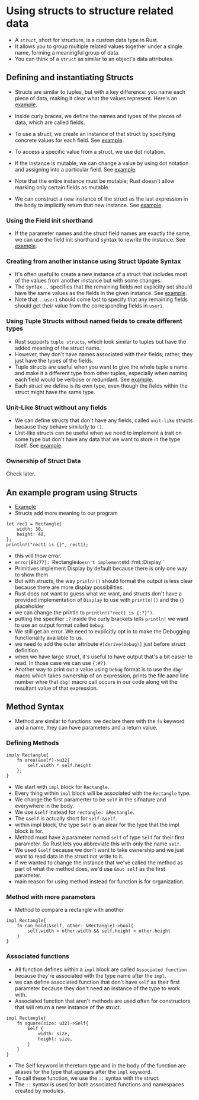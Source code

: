 # Using structs to structure related data

- A `struct`, short for structure, is a custom data type in Rust. 
- It allows you to group multiple related values together under a single name, forming a meaningful group of data. 
- You can think of a `struct` as similar to an object's data attributes.

## Defining and instantiating Structs

- Structs are similar to tuples, but with a key difference: you name each piece of data, making it clear what the values represent. Here's an [example](/CH-5/ex-1.rs).

- Inside curly braces, we define the names and types of the pieces of data, which are called fields.
- To use a struct, we create an instance of that struct by specifying concrete values for each field. See [example](/CH-5/ex-2.rs).

- To access a specific value from a struct, we use dot notation.
- If the instance is mutable, we can change a value by using dot notation and assigning into a particular field. See [example](/CH-5/ex-3.rs).
- Note that the entire instance must be mutable; Rust doesn't allow marking only certain fields as mutable.

- We can construct a new instance of the struct as the last expression in the body to implicitly return that new instance. See [example](/CH-5/ex-4.rs).

### Using the Field init shorthand

- If the parameter names and the struct field names are exactly the same, we can use the field init shorthand syntax to rewrite the instance. See [example](/CH-5/ex-5.rs).

### Creating from another instance using Struct Update Syntax

- It's often useful to create a new instance of a struct that includes most of the values from another instance but with some changes.
- The syntax `..` specifies that the remaining fields not explicitly set should have the same values as the fields in the given instance. See [example](/CH-5/ex-6.rs).
- Note that `..user1` should come last to specify that any remaining fields should get their value from the corresponding fields in `user1`.

### Using Tuple Structs without named fields to create different types

- Rust supports `tuple structs`, which look similar to tuples but have the added meaning of the struct name.
- However, they don't have names associated with their fields; rather, they just have the types of the fields.
- Tuple structs are useful when you want to give the whole tuple a name and make it a different type from other tuples, especially when naming each field would be verbose or redundant. See [example](/CH-5/ex-7.rs).
- Each struct we define is its own type, even though the fields within the struct might have the same type.

### Unit-Like Struct without any fields

- We can define structs that don't have any fields, called `unit-like` structs because they behave similarly to `()`. 
- Unit-like structs can be useful when we need to implement a trait on some type but don't have any data that we want to store in the type itself. See [example](/CH-5/ex-8.rs).


### Ownership of Struct Data

Check later.

## An example program using Structs
- [Example](/CH-5/ex-9-area-of-rectangle/src/main.rs)
- Structs add more meaning to our program
```
let rec1 = Rectangle{
    width: 30,
    height: 40,
};
println!("rect1 is {}", rect1);
```
- this will thow error. 
- `error[E0277]: `Rectangle` doesn't implement `std::fmt::Display``
- Primitives implement Display by default because there is only one way to show them
- But with structs, the way `prinln!()` should format the output is less clear because there are more display possibilities.
- Rust does not want to guess what we want, and structs don't have a provided implementation of `Display` to use with `println!()` and the {} placeholder
- we can change the println to `println!("rect1 is {:?}")`.
- putting the specifier `:?` inside the curly brackets tells `println!` we want to use an output format called `Debug`.
- We still get an error. We need to explicitly opt in to make the Debugging functionality available to us.
- we need to add the outer attribute `#[derive(Debug)]` just before struct definition.
- when we have large struct, it's useful to have output that's a bit easier to read. In those case we can use `{:#?}`
- Another way to print out a value using `Debug` format is to use the `dbg!` macro which takes ownership of an expression, prints the file aand line number whre that `dbg!` macro call occurs in our code along wit the resultant value of that expression.

## Method Syntax
- Method are similar to functions :we declare them with the `fn` keyword and a name, they can have parameters and a return value.

### Defining Methods
```
imply Rectangle{
    fn area(&self)->u32{
        self.width * self.height
    };
}
```
- We start with `impl` block for `Rectangle`. 
- Every thing within `impl` block will be associated with the `Rectangle` type. 
- We change the first paramerter to be `self` in the sifnature and everywhere in the body. 
- We use `&self` instead for `rectangle: &Rectangle`. 
- The `&self` is actually short for `self:&self`. 
- within impl block, the type `Self` is an alear for the type that the impl block is for.
- Method must have a parameter named `self` of type `Self` for their first parameter. So Rust lets you abbreviate this with only the name `self`.
- We used `&self` because we don't want to take ownership and we just want to read data in the struct not write to it.
- if we wanted to change the instance that we've called the method as part of what the method does, we'd use `&mut self` as the first parameter.
- main reason for using method instead for function is for organization.

### Method with more parameters
- Method to compare a rectangle with another
```
impl Rectangle{
    fn can_hold(&self, other: &Rectangle)->bool{
        self.width > other.width && self.height > other.height
    }
}
```

### Associated functions
- All function defines within a `impl` block are called `Associated function` because they're associated with the type name after the `impl`.
- we can define associated function that don't have `self` as their first parameter because they don't need an instance of the type to work with.
- Associated function that aren't methods are used often for constructors that will return a new instance of the struct. 
```
impl Rectangle{
    fn square(size: u32)->Self{
        Self {
            width: size,
            height: size,
        }
    }
}
```
- The Self keyword in thereturn type and in the body of the function are aliases for the type that appears after the `impl` keyword.
- To call these function, we use the `::` syntax with the struct. 
- The `::` syntax is used for both associated functions and namespaces created by modules.

